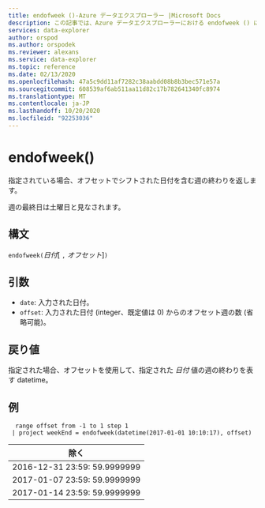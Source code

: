 ```yaml
---
title: endofweek ()-Azure データエクスプローラー |Microsoft Docs
description: この記事では、Azure データエクスプローラーにおける endofweek () について説明します。
services: data-explorer
author: orspod
ms.author: orspodek
ms.reviewer: alexans
ms.service: data-explorer
ms.topic: reference
ms.date: 02/13/2020
ms.openlocfilehash: 47a5c9dd11af7282c38aabdd08b8b3bec571e57a
ms.sourcegitcommit: 608539af6ab511aa11d82c17b782641340fc8974
ms.translationtype: MT
ms.contentlocale: ja-JP
ms.lasthandoff: 10/20/2020
ms.locfileid: "92253036"
---
```

# <a name="endofweek"></a>endofweek()

指定されている場合、オフセットでシフトされた日付を含む週の終わりを返します。

週の最終日は土曜日と見なされます。

## <a name="syntax"></a>構文

`endofweek(`*日付*[ `,` *オフセット*]`)`

## <a name="arguments"></a>引数

* `date`: 入力された日付。
* `offset`: 入力された日付 (integer、既定値は 0) からのオフセット週の数 (省略可能)。

## <a name="returns"></a>戻り値

指定された場合、オフセットを使用して、指定された *日付* 値の週の終わりを表す datetime。

## <a name="example"></a>例

```kusto
  range offset from -1 to 1 step 1
 | project weekEnd = endofweek(datetime(2017-01-01 10:10:17), offset)  

```

|除く|
|---|
|2016-12-31 23:59: 59.9999999|
|2017-01-07 23:59: 59.9999999|
|2017-01-14 23:59: 59.9999999|